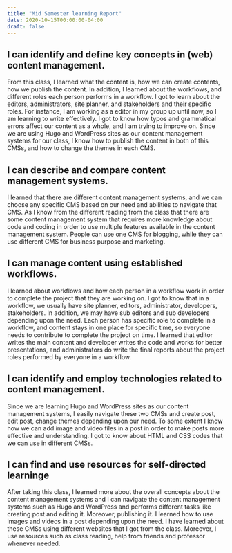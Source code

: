 ```yaml
---
title: "Mid Semester learning Report"
date: 2020-10-15T00:00:00-04:00
draft: false
---
```


I can identify and define key concepts in (web) content management.
-----------------------------------------------------------------
From this class, I learned what the content is, how we can create contents, how we publish the content. In addition, I learned about the workflows, and different roles each person performs in a workflow. I got to learn about the editors, administrators, site planner, and stakeholders and their specific roles. For instance, I am working as a editor in my group up until now, so I am learning to write effectively. I got to know how typos and grammatical errors affect our content as a whole, and I am trying to improve on. Since we are using Hugo and WordPress sites as our content management systems for our class, I know how to publish the content in both of this CMSs, and how to change the themes in each CMS.

I can describe and compare content management systems.
------------------------------------------------------
I learned that there are different content management systems, and we can choose any specific CMS based on our need and abilities to navigate that CMS. As I know from the different reading from the class that there are some content management system that requires more knowledge about code and coding in order to use multiple features available in the content management system. People can use one CMS for blogging, while they can use different CMS for business purpose and marketing. 


I can manage content using established workflows.
-------------------------------------------------
I learned about workflows and how each person in a workflow work in order to complete the project that they are working on. I got to know that in a workflow, we usually have site planner, editors, administrator, developers, stakeholders. In addition, we may have sub editors and sub developers depending upon the need. Each person has specific role to complete in a workflow, and content stays in one place for specific time, so everyone needs to contribute to complete the project on time. I learned that editor writes the main content and developer writes the code and works for better presentations, and administrators do write the final reports about the project roles performed by everyone in a workflow.

I can identify and employ technologies related to content management.
---------------------------------------------------------------------
Since we are learning Hugo and WordPress sites as our content management systems, I easily navigate these two CMSs and create post, edit post, change themes depending upon our need. To some extent I know how we can add image and video files in a post in order to make posts more effective and understanding. I got to know about HTML and CSS codes that we can use in different CMSs.


I can find and use resources for self-directed learninge
--------------------------------------------------------
After taking this class, I learned more about the overall concepts about the content management systems and I can navigate the content management systems such as Hugo and WordPress and performs different tasks like creating post and editing it. Moreover, publishing it. I learned how to use images and videos in a post depending upon the need. I have learned about these CMSs using different websites that I got from the class. Moreover, I use resources such as class reading, help from friends and professor whenever needed.

